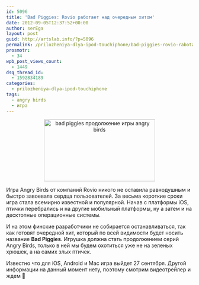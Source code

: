 ```yaml
---
id: 5096
title: 'Bad Piggies: Rovio работает над очередным хитом'
date: 2012-09-05T12:37:52+00:00
author: serEga
layout: post
guid: http://artslab.info/?p=5096
permalink: /prilozheniya-dlya-ipod-touchiphone/bad-piggies-rovio-rabotaet-nad-ocherednoj-igroj/
prosmotr:
  - 34
wpb_post_views_count:
  - 1449
dsq_thread_id:
  - 1592834189
categories:
  - prilozheniya-dlya-ipod-touchiphone
tags:
  - angry birds
  - игра
---
```

<center>
  <a href="{{site.img_cdn}}/bad_piggies_prodolzhenie_angry_birds.jpeg"><img src="{{site.img_cdn}}/bad_piggies_prodolzhenie_angry_birds-300x167.jpg" alt="bad piggies продолжение игры angry birds" title="bad_piggies_prodolzhenie_angry_birds" width="300" height="167" class="aligncenter size-medium wp-image-5101" /></a>
</center>

Игра Angry Birds от компаний Rovio никого не оставила равнодушным и быстро завоевала сердца пользователей. За весьма короткие сроки игра стала всемирно известной и популярной. Начав с платформы iOS, птички перебрались и на другие мобильный платформы, ну а затем и на десктопные операционные системы.

И на этом финские разработчики не собирается останавливаться, так как готовят очередной хит, который по всей видимости будет носить название **Bad Piggies**. Игрушка должна стать продолжением серий Angry Birds, только в ней мы будем охотиться уже не на зеленых хрюшек, а на самих злых птичек.

Известно что для iOS, Android и Mac игра выйдет 27 сентября. Другой информации на данный момент нету, поэтому смотрим видеотрейлер и ждем 🙂
